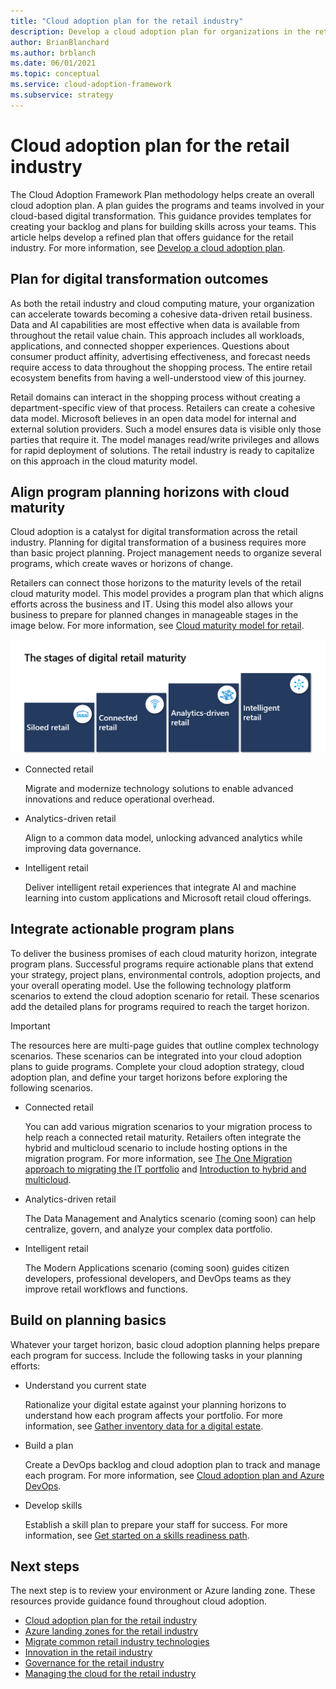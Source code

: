 ```yaml
---
title: "Cloud adoption plan for the retail industry"
description: Develop a cloud adoption plan for organizations in the retail industry using the Plan methodology in the Cloud Adoption Framework.
author: BrianBlanchard
ms.author: brblanch
ms.date: 06/01/2021
ms.topic: conceptual
ms.service: cloud-adoption-framework
ms.subservice: strategy
---
```


# Cloud adoption plan for the retail industry

The Cloud Adoption Framework Plan methodology helps create an overall cloud adoption plan. A plan guides the programs and teams involved in your cloud-based digital transformation. This guidance provides templates for creating your backlog and plans for building skills across your teams. This article helps develop a refined plan that offers guidance for the retail industry. For more information, see [Develop a cloud adoption plan](../../plan/index.md).

## Plan for digital transformation outcomes

As both the retail industry and cloud computing mature, your organization can accelerate towards becoming a cohesive data-driven retail business. Data and AI capabilities are most effective when data is available from throughout the retail value chain. This approach includes all workloads, applications, and connected shopper experiences. Questions about consumer product affinity, advertising effectiveness, and  forecast needs require access to data throughout the shopping process. The entire retail ecosystem benefits from having a well-understood view of this journey.

Retail domains can interact in the shopping process without creating a department-specific view of that process. Retailers can create a cohesive data model. Microsoft believes in an open data model for internal and external solution providers. Such a model ensures data is visible only those parties that require it. The model manages read/write privileges and allows for rapid deployment of solutions. The retail industry is ready to capitalize on this approach in the cloud maturity model.

## Align program planning horizons with cloud maturity

Cloud adoption is a catalyst for digital transformation across the retail industry. Planning for digital transformation of a business requires more than basic project planning. Project management needs to organize several programs, which create waves or horizons of change.

Retailers can connect those horizons to the maturity levels of the retail cloud maturity model. This model provides a program plan that which aligns efforts across the business and IT. Using this model also allows your business to prepare for planned changes in manageable stages in the image below. For more information, see [Cloud maturity model for retail](./retail-cloud-maturity.md).

[![Retail cloud maturity](./media/maturity-model.png)](./retail-cloud-maturity.md)

- Connected retail

  Migrate and modernize technology solutions to enable advanced innovations and reduce operational overhead.

- Analytics-driven retail

  Align to a common data model, unlocking advanced analytics while improving data governance.

- Intelligent retail

  Deliver intelligent retail experiences that integrate AI and machine learning into custom applications and Microsoft retail cloud offerings.

## Integrate actionable program plans

To deliver the business promises of each cloud maturity horizon, integrate program plans. Successful programs require actionable plans that extend your strategy, project plans, environmental controls, adoption projects, and your overall operating model. Use the following technology platform scenarios to extend the cloud adoption scenario for retail. These scenarios add the detailed plans for programs required to reach the target horizon.

> [!IMPORTANT]
> The resources here are multi-page guides that outline complex technology scenarios. These scenarios can be integrated into your cloud adoption plans to guide programs. Complete your cloud adoption strategy, cloud adoption plan, and define your target horizons before exploring the following scenarios.

- Connected retail

  You can add various migration scenarios to your migration process to help reach a connected retail maturity. Retailers often integrate the hybrid and multicloud scenario to include hosting options in the migration program. For more information, see [The One Migration approach to migrating the IT portfolio](../../scenarios/index.md) and [Introduction to hybrid and multicloud](../../scenarios/hybrid/index.md).

- Analytics-driven retail

  The Data Management and Analytics scenario (coming soon) can help centralize, govern, and analyze your complex data portfolio.

- Intelligent retail

  The Modern Applications scenario (coming soon) guides citizen developers, professional developers, and DevOps teams as they improve retail workflows and functions.

## Build on planning basics

Whatever your target horizon, basic cloud adoption planning helps prepare each program for success. Include the following tasks in your planning efforts:

- Understand you current state

  Rationalize your digital estate against your planning horizons to understand how each program affects your portfolio. For more information, see [Gather inventory data for a digital estate](/azure/cloud-adoption-framework/digital-estate/inventory).

- Build a plan

  Create a DevOps backlog and cloud adoption plan to track and manage each program. For more information, see [Cloud adoption plan and Azure DevOps](/azure/cloud-adoption-framework/plan/template).

- Develop skills

  Establish a skill plan to prepare your staff for success. For more information, see [Get started on a skills readiness path](/azure/cloud-adoption-framework/plan/suggested-skills).

## Next steps

The next step is to review your environment or Azure landing zone. These resources provide guidance found throughout cloud adoption.

- [Cloud adoption plan for the retail industry](./plan.md)
- [Azure landing zones for the retail industry](./ready.md)
- [Migrate common retail industry technologies](./migrate.md)
- [Innovation in the retail industry](./innovate.md)
- [Governance for the retail industry](./govern.md)
- [Managing the cloud for the retail industry](./manage.md)
